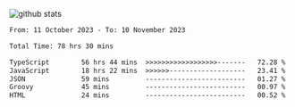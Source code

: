 
![github stats](https://github-readme-stats.vercel.app/api?username=realmahd1&show_icons=true&theme=codeSTACKr&hide_rank=true&count_private=true)

<!--START_SECTION:waka-->

```txt
From: 11 October 2023 - To: 10 November 2023

Total Time: 78 hrs 30 mins

TypeScript        56 hrs 44 mins  >>>>>>>>>>>>>>>>>>-------   72.28 %
JavaScript        18 hrs 22 mins  >>>>>>-------------------   23.41 %
JSON              59 mins         -------------------------   01.27 %
Groovy            45 mins         -------------------------   00.97 %
HTML              24 mins         -------------------------   00.52 %
```

<!--END_SECTION:waka-->
